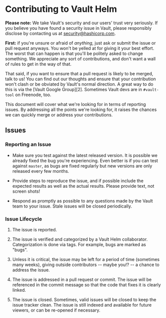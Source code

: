 # Contributing to Vault Helm

**Please note:** We take Vault's security and our users' trust very seriously. If you believe you have found a security
issue in Vault, please responsibly disclose by contacting us at security@hashicorp.com.

**First:** if you're unsure or afraid of _anything_, just ask or submit the issue or pull request anyways. You won't be
yelled at for giving it your best effort. The worst that can happen is that you'll be politely asked to change
something. We appreciate any sort of contributions, and don't want a wall of rules to get in the way of that.

That said, if you want to ensure that a pull request is likely to be merged, talk to us! You can find out our thoughts
and ensure that your contribution won't clash or be obviated by Vault's normal direction. A great way to do this is via
the [Vault Google Group][2]. Sometimes Vault devs are in `#vault-tool`
on Freenode, too.

This document will cover what we're looking for in terms of reporting issues. By addressing all the points we're looking
for, it raises the chances we can quickly merge or address your contributions.

## Issues

### Reporting an Issue

* Make sure you test against the latest released version. It is possible we already fixed the bug you're experiencing.
  Even better is if you can test against `master`, as bugs are fixed regularly but new versions are only released every
  few months.

* Provide steps to reproduce the issue, and if possible include the expected results as well as the actual results.
  Please provide text, not screen shots!

* Respond as promptly as possible to any questions made by the Vault team to your issue. Stale issues will be closed
  periodically.

### Issue Lifecycle

1. The issue is reported.

2. The issue is verified and categorized by a Vault Helm collaborator. Categorization is done via tags. For example,
   bugs are marked as "bugs".

3. Unless it is critical, the issue may be left for a period of time (sometimes many weeks), giving outside contributors
   -- maybe you!? -- a chance to address the issue.

4. The issue is addressed in a pull request or commit. The issue will be referenced in the commit message so that the
   code that fixes it is clearly linked.

5. The issue is closed. Sometimes, valid issues will be closed to keep the issue tracker clean. The issue is still
   indexed and available for future viewers, or can be re-opened if necessary.
